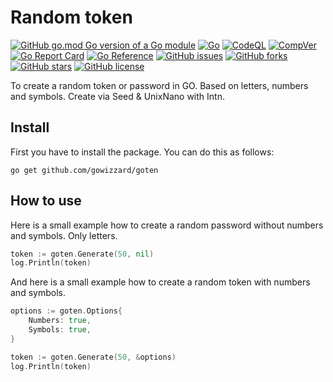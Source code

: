 # Random token

[![GitHub go.mod Go version of a Go module](https://img.shields.io/github/go-mod/go-version/gowizzard/goten.svg)](https://golang.org/) [![Go](https://github.com/gowizzard/goten/actions/workflows/go.yml/badge.svg)](https://github.com/gowizzard/goten/actions/workflows/go.yml) [![CodeQL](https://github.com/gowizzard/goten/actions/workflows/codeql.yml/badge.svg)](https://github.com/gowizzard/goten/actions/workflows/codeql.yml) [![CompVer](https://github.com/gowizzard/goten/actions/workflows/compver.yml/badge.svg)](https://github.com/gowizzard/goten/actions/workflows/compver.yml) [![Go Report Card](https://goreportcard.com/badge/github.com/gowizzard/goten)](https://goreportcard.com/report/github.com/gowizzard/goten) [![Go Reference](https://pkg.go.dev/badge/github.com/gowizzard/goten.svg)](https://pkg.go.dev/github.com/gowizzard/goten) [![GitHub issues](https://img.shields.io/github/issues/gowizzard/goten)](https://github.com/gowizzard/goten/issues) [![GitHub forks](https://img.shields.io/github/forks/gowizzard/goten)](https://github.com/gowizzard/goten/network) [![GitHub stars](https://img.shields.io/github/stars/gowizzard/goten)](https://github.com/gowizzard/goten/stargazers) [![GitHub license](https://img.shields.io/github/license/gowizzard/goten)](https://github.com/gowizzard/goten/blob/master/LICENSE)  

To create a random token or password in GO. Based on letters, numbers and symbols. Create via Seed & UnixNano with Intn.

## Install

First you have to install the package. You can do this as follows:

```console
go get github.com/gowizzard/goten
```

## How to use

Here is a small example how to create a random password without numbers and symbols. Only letters.

```go
token := goten.Generate(50, nil)
log.Println(token)
```

And here is a small example how to create a random token with numbers and symbols.

```go
options := goten.Options{
    Numbers: true,
    Symbols: true,
}

token := goten.Generate(50, &options)
log.Println(token)
```


